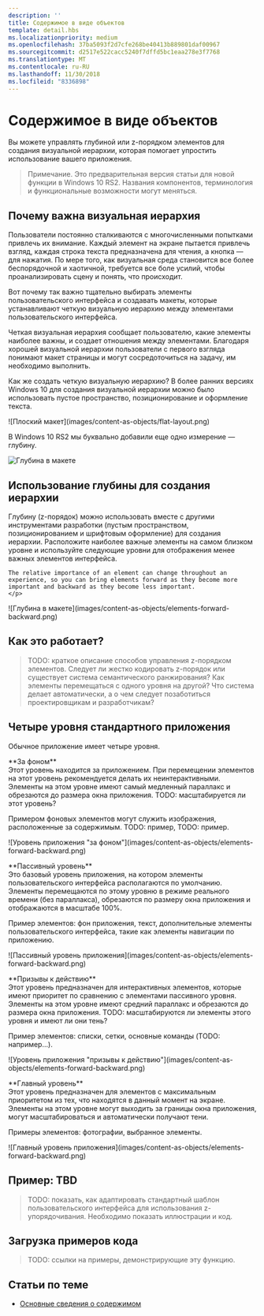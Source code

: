 ```yaml
---
description: ''
title: Содержимое в виде объектов
template: detail.hbs
ms.localizationpriority: medium
ms.openlocfilehash: 37ba5093f2d7cfe268be40413b889801daf00967
ms.sourcegitcommit: d2517e522cacc5240f7dffd5bc1eaa278e3f7768
ms.translationtype: MT
ms.contentlocale: ru-RU
ms.lasthandoff: 11/30/2018
ms.locfileid: "8336898"
---
```

# <a name="content-as-objects"></a>Содержимое в виде объектов

 

Вы можете управлять глубиной или z-порядком элементов для создания визуальной иерархии, которая помогает упростить использование вашего приложения.  

> Примечание. Это предварительная версия статьи для новой функции в Windows 10 RS2. Названия компонентов, терминология и функциональные возможности могут меняться. 

## <a name="why-visual-hierarchy-is-important"></a>Почему важна визуальная иерархия

Пользователи постоянно сталкиваются с многочисленными попытками привлечь их внимание. Каждый элемент на экране пытается привлечь взгляд, каждая строка текста предназначена для чтения, а кнопка — для нажатия. По мере того, как визуальная среда становится все более беспорядочной и хаотичной, требуется все боле усилий, чтобы проанализировать сцену и понять, что происходит.  

Вот почему так важно тщательно выбирать элементы пользовательского интерфейса и создавать макеты, которые устанавливают четкую визуальную иерархию между элементами пользовательского интерфейса. <!-- Every element is competing for the user's attention, and every time you add an element, you add a mental tax to the user. -->

Четкая визуальная иерархия сообщает пользователю, какие элементы наиболее важны, и создает отношения между элементами. Благодаря хорошей визуальной иерархии пользователи с первого взгляда понимают макет страницы и могут сосредоточиться на задачу, им необходимо выполнить. 

<p></p>


<div class="side-by-side">
<div class="side-by-side-content">
  <div class="side-by-side-content-left">
  <p>Как же создать четкую визуальную иерархию? В более ранних версиях Windows 10 для создания визуальной иерархии можно было использовать пустое пространство, позиционирование и оформление текста. </p>
  </div>
  <div class="side-by-side-content-right">
    ![Плоский макет](images/content-as-objects/flat-layout.png)
    
  </div>
</div>
</div>

В Windows 10 RS2 мы буквально добавили еще одно измерение — глубину. 

![Глубина в макете](images/content-as-objects/depth-in-layout2.png)


## <a name="use-depth-to-establish-a-hierarchy"></a>Использование глубины для создания иерархии 

<p></p>

<div class="side-by-side">
<div class="side-by-side-content">
  <div class="side-by-side-content-left">
     <p>Глубину (z-порядок) можно использовать вместе с другими инструментами разработки (пустым пространством, позиционированием и шрифтовым оформление) для создания иерархии. Расположите наиболее важные элементы на самом близком уровне и используйте следующие уровни для отображения менее важных элементов интерфейса. 

    The relative importance of an element can change throughout an experience, so you can bring elements forward as they become more important and backward as they become less important. 
    </p>
  </div>
  <div class="side-by-side-content-right">
    ![Глубина в макете](images/content-as-objects/elements-forward-backward.png) 
    
  </div>
</div>
</div>

## <a name="how-does-it-work"></a>Как это работает?
> TODO: краткое описание способов управления z-порядком элементов. Следует ли жестко кодировать z-порядок или существует система семантического ранжирования? Как элементы перемещаться с одного уровня на другой? Что система делает автоматически, а о чем следует позаботиться проектировщикам и разработчикам? 

## <a name="the-four-layers-of-a-typical-app-layers"></a>Четыре уровня стандартного приложения

<p>Обычное приложение имеет четыре уровня.</p>
<p></p>

<div class="side-by-side">
<div class="side-by-side-content">
  <div class="side-by-side-content-left">
  **За фоном** <br/>
Этот уровень находится за приложением.  При перемещении элементов на этот уровень рекомендуется делать их неинтерактивными. Элементы на этом уровне имеют самый медленный параллакс и обрезаются до размера окна приложения. TODO: масштабируется ли этот уровень? 

<p>Примером фоновых элементов могут служить изображения, расположенные за содержимым. TODO: пример, TODO: пример.</p>
  </div>
  <div class="side-by-side-content-right">
    ![Уровень приложения "за фоном"](images/content-as-objects/elements-forward-backward.png)
    
  </div>
</div>
</div>

<p></p>

<div class="side-by-side">
<div class="side-by-side-content">
  <div class="side-by-side-content-left">
  **Пассивный уровень** <br/>
Это базовый уровень приложения, на котором элементы пользовательского интерфейса располагаются по умолчанию.  Элементы перемещаются по этому уровню в режиме реального времени (без параллакса), обрезаются по размеру окна приложения и отображаются в масштабе 100%. 

<p>Пример элементов: фон приложения, текст, дополнительные элементы пользовательского интерфейса, такие как элементы навигации по приложению.</p>
  </div>
  <div class="side-by-side-content-right">
    ![Пассивный уровень приложения](images/content-as-objects/elements-forward-backward.png)
    
  </div>
</div>
</div>

<p></p>

<div class="side-by-side">
<div class="side-by-side-content">
  <div class="side-by-side-content-left">
  **Призывы к действию** <br/>
Этот уровень предназначен для интерактивных элементов, которые имеют приоритет по сравнению с элементами пассивного уровня. Элементы на этом уровне имеют средний параллакс и обрезаются до размера окна приложения. TODO: масштабируются ли элементы этого уровня и имеют ли они тень?

<p>Пример элементов: списки, сетки, основные команды (TODO: например...).</p> 
  </div>
  <div class="side-by-side-content-right">
    ![Уровень приложения "призывы к действию"](images/content-as-objects/elements-forward-backward.png)
    
  </div>
</div>
</div>

<p></p>
<div class="side-by-side">
<div class="side-by-side-content">
  <div class="side-by-side-content-left">
  **Главный уровень** <br/>
Этот уровень предназначен для элементов с максимальным приоритетом из тех, что находятся в данный момент на экране.  Элементы на этом уровне могут выходить за границы окна приложения, могут масштабироваться и автоматически получают тени.

<p>Примеры элементов: фотографии, выбранное элементы.</p>  
  </div>
  <div class="side-by-side-content-right">
    ![Главный уровень приложения](images/content-as-objects/elements-forward-backward.png)
    
  </div>
</div>
</div>



<!--
Depth is meaningful; it establishes visual and interactive hierarchy for users to efficiently complete tasks. Depth orients users in our system. 
-->

## <a name="example-tbd"></a>Пример: TBD
> TODO: показать, как адаптировать стандартный шаблон пользовательского интерфейса для использования z-упорядочивания. Необходимо показать иллюстрации и код. 

## <a name="download-the-code-samples"></a>Загрузка примеров кода
>TODO: ссылки на примеры, демонстрирующие эту функцию. 


## <a name="related-articles"></a>Статьи по теме
* [Основные сведения о содержимом](../basics/content-basics.md)
